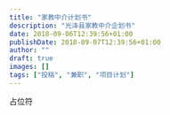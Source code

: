 ```yaml
---
title: "家教中介计划书"
description: "光泽县家教中介企划书"
date: 2018-09-06T12:39:56+01:00
publishDate: 2018-09-07T12:39:56+01:00
author: ""
draft: true
images: []
tags: ["投稿", "兼职", "项目计划"]
---
```


占位符
